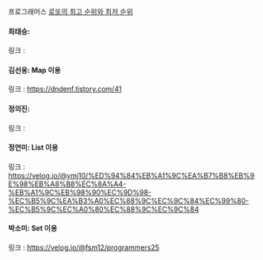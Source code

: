 프로그래머스 [로또의 최고 순위와 최저 순위](https://school.programmers.co.kr/learn/courses/30/lessons/77484)<br>

#### 최태승:
링크 : 

#### 김선웅: Map 이용
링크 : https://dndenf.tistory.com/41

#### 정의진:
링크 :

#### 정연미: List 이용
링크 : https://velog.io/@ymj10/%ED%94%84%EB%A1%9C%EA%B7%B8%EB%9E%98%EB%A8%B8%EC%8A%A4-%EB%A1%9C%EB%98%90%EC%9D%98-%EC%B5%9C%EA%B3%A0%EC%88%9C%EC%9C%84%EC%99%80-%EC%B5%9C%EC%A0%80%EC%88%9C%EC%9C%84

#### 박소미: Set 이용
링크 : https://velog.io/@fsm12/programmers25

